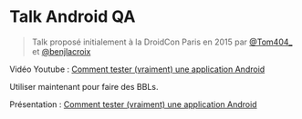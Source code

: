 # Talk Android QA

> Talk proposé initialement à la DroidCon Paris en 2015 par [@Tom404_](https://twitter.com/Tom404_) et [@benjlacroix](https://twitter.com/benjlacroix)

Vidéo Youtube : [Comment tester (vraiment) une application Android](https://www.youtube.com/watch?v=o5yTR2W3ufQ)

Utiliser maintenant pour faire des BBLs.

Présentation : [Comment tester (vraiment) une application Android](https://docs.google.com/presentation/d/1bbsEVPZJTv7prx9M1GvxedQvMkGdXn8V1zPMVwucDt4/edit?usp=sharing)
